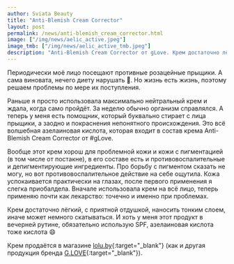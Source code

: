 ```yaml
---
author: Sviata Beauty
title: "Anti-Blemish Cream Corrector"
layout: post
permalink: /news/anti-blemish_cream_corrector.html
image: ["/img/news/aelic_active.jpeg"]
image_tmb: ["/img/news/aelic_active_tmb.jpeg"]
description: "Anti-Blemish Cream Corrector от gLove. Крем достаточно лёгкий, с приятной отдушкой, наносить тонким слоем, иначе может немного скатываться. И хоть у меня этот продукт в вечерней рутине, обязательно использую SPF."
---
```

Периодически моё лицо посещают противные розацейные прыщики. А сама виновата, нечего диету нарушать :see_no_evil:. Но жизнь есть жизнь, поэтому решаем проблемы по мере их поступления.

Раньше я просто использовала максимально нейтральный крем и ждала, когда само пройдёт. За неделю обычно организм справлялся.
А теперь у меня есть помощник, который буквально стирает с лица прыщики, а заодно и покраснения непонятного происхождения.
Это всё волшебная азелаиновая кислота, которая входит в состав крема Anti-Blemish Cream Corrector от #gLove.

Вообще этот крем хорош для проблемной кожи и кожи с пигментацией (в том числе от постакне), в его составе есть и противовоспалительные и депигментирующие ингредиенты. Про борьбу с пигментом сказать не могу, но вот противовоспалительное действие на себе ощутила. Кожа успокаивается практически на глазах, после первого применения я слегка приобалдела. Вначале использовала крем на всё лицо, теперь применяю почти как лекарство: точечно и именно при проблемах.

Крем достаточно лёгкий, с приятной отдушкой, наносить тонким слоем, иначе может немного скатываться. И хоть у меня этот продукт в вечерней рутине, обязательно использую SPF, азелаиновая кислота тоже кислота :smile:

Крем продаётся в магазине [lolu.by](https://lolu.by/){:target="_blank"} (как и другая продукция бренда [G.LOVE](https://g-lovecosmetics.com/){:target="_blank"}).